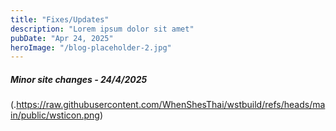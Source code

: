 ```yaml
---
title: "Fixes/Updates"
description: "Lorem ipsum dolor sit amet"
pubDate: "Apr 24, 2025"
heroImage: "/blog-placeholder-2.jpg"
---
```



<h5>Minor site changes - 24/4/2025</h5> 

(.https://raw.githubusercontent.com/WhenShesThai/wstbuild/refs/heads/main/public/wsticon.png)
